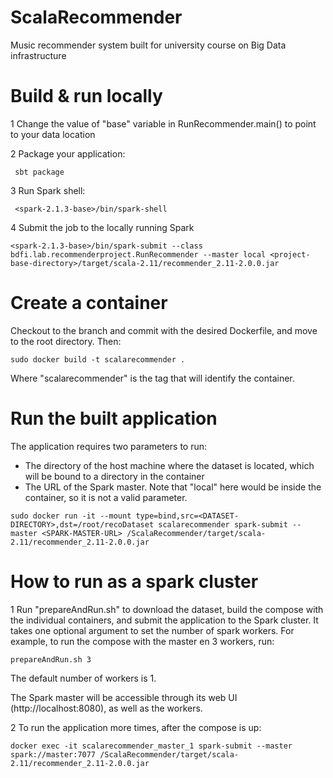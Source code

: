 # ScalaRecommender
Music recommender system built for university course on Big Data infrastructure

# Build & run locally
1 Change the value of "base" variable in RunRecommender.main() to point to your data location

2 Package your application:
```
 sbt package
```
3 Run Spark shell:
```
 <spark-2.1.3-base>/bin/spark-shell 
```
4 Submit the job to the locally running Spark
```
<spark-2.1.3-base>/bin/spark-submit --class bdfi.lab.recommenderproject.RunRecommender --master local <project-base-directory>/target/scala-2.11/recommender_2.11-2.0.0.jar
```

# Create a container
Checkout to the branch and commit with the desired Dockerfile, and move to the root directory. Then:
```
sudo docker build -t scalarecommender .
```
Where "scalarecommender" is the tag that will identify the container.

# Run the built application
The application requires two parameters to run:
* The directory of the host machine where the dataset is located, which will be bound to a directory in the container
* The URL of the Spark master. Note that "local" here would be inside the container, so it is not a valid parameter.
```
sudo docker run -it --mount type=bind,src=<DATASET-DIRECTORY>,dst=/root/recoDataset scalarecommender spark-submit --master <SPARK-MASTER-URL> /ScalaRecommender/target/scala-2.11/recommender_2.11-2.0.0.jar
```

# How to run as a spark cluster

1 Run "prepareAndRun.sh" to download the dataset, build the compose with the individual containers, and submit the application to the Spark cluster.
It takes one optional argument to set the number of spark workers. For example, to run the compose with the master en 3 workers, run:
```
prepareAndRun.sh 3
```
The default number of workers is 1.

The Spark master will be accessible through its web UI (http://localhost:8080), as well as the workers.

2 To run the application more times, after the compose is up:
```
docker exec -it scalarecommender_master_1 spark-submit --master spark://master:7077 /ScalaRecommender/target/scala-2.11/recommender_2.11-2.0.0.jar
```


